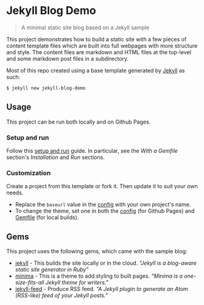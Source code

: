 # Jekyll Blog Demo
> A minimal static site blog based on a Jekyll sample

This project demonstrates how to build a static site with a few pieces of content template files which are built into full webpages with more structure and style. The content files are markdown and HTML files at the top-level and some markdown post files in a subdirectory.

Most of this repo created using a base template generated by [Jekyll](https://jekyllrb.com/) as such:

```bash
$ jekyll new jekyll-blog-demo
```


## Usage

This project can be run both locally and on Github Pages.

### Setup and run

Follow this [setup and run](https://github.com/MichaelCurrin/static-sites-generator-resources/blob/master/Jekyll/setup_and_run.md) guide. In particular, see the _With a Gemfile_ section's _Installation_ and _Run_ sections.

### Customization

Create a project from this template or fork it. Then update it to suit your own needs.

- Replace the `baseurl` value in the [config](/_config.yml) with your own project's name.
- To change the theme, set one in both the [config](/_config.yml) (for Github Pages) and [Gemfile](/Gemfile) (for local builds).


## Gems

This project uses the following gems, which came with the sample blog:

- [jekyll](https://github.com/jekyll/jekyll) - This builds the site locally or in the cloud. _"Jekyll is a blog-aware static site generator in Ruby"_ 
- [minima](https://github.com/jekyll/minima) - This is a theme to add styling to built pages. _"Minima is a one-size-fits-all Jekyll theme for writers."_ 
- [jekyll-feed](https://github.com/jekyll/jekyll-feed) - Produce RSS feed. _"A Jekyll plugin to generate an Atom (RSS-like) feed of your Jekyll posts."_
